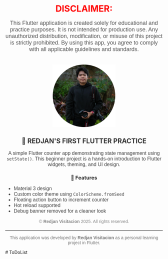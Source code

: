 <h1 align="center">
  <span style="color: red; font-weight: bold;">DISCLAIMER:</span>
</h1>

<p align="center" style="font-size: 18px; font-family: Arial, sans-serif; color: #555;">
  This Flutter application is created solely for educational and practice purposes. It is not intended for production use.
  Any unauthorized distribution, modification, or misuse of this project is strictly prohibited.
  By using this app, you agree to comply with all applicable guidelines and standards.
</p>

<!-- Logo Image -->
<div align="center">
  <img class="headP hlogo" src="img/RPSV_ICON.png" alt="App Logo" style="max-width: 200px; margin-top: 20px;">
</div>

<!-- App Info -->
<h2 align="center" style="color: #333;">📱 REDJAN'S FIRST FLUTTER PRACTICE</h2>

<p align="center" style="font-size: 16px; font-family: Arial, sans-serif; color: #444;">
  A simple Flutter counter app demonstrating state management using <code>setState()</code>.
  This beginner project is a hands-on introduction to Flutter widgets, theming, and UI design.
</p>

<!-- Features List -->
<h3 align="center" style="color: #333;">🔧 Features</h3>
<ul style="font-size: 16px; font-family: Arial, sans-serif; color: #444;">
  <li>Material 3 design</li>
  <li>Custom color theme using <code>ColorScheme.fromSeed</code></li>
  <li>Floating action button to increment counter</li>
  <li>Hot reload supported</li>
  <li>Debug banner removed for a cleaner look</li>
</ul>

<!-- Footer -->
<p align="center" style="font-size: 14px; color: #888; font-family: Arial, sans-serif;">
  &copy; <strong>Redjan Visitacion</strong> 2025. All rights reserved.
</p>

<hr style="border: 0; border-top: 1px solid #ccc; margin-top: 20px;">

<p align="center" style="font-size: 14px; color: #777; font-family: Arial, sans-serif;">
  This application was developed by <strong>Redjan Visitacion</strong> as a personal learning project in Flutter.
</p>
#   T o D o L i s t 
 
 